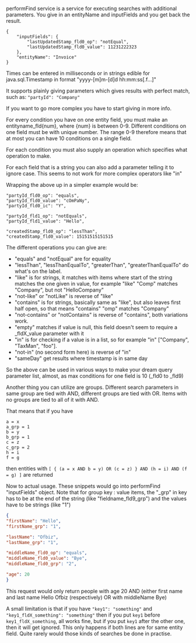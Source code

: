 performFind service is a service for executing searches with additional parameters. You give in an entityName and inputFields and you get back the result.

```
{
    "inputFields": {
        "lastUpdatedStamp_fld0_op": "notEqual",
        "lastUpdatedStamp_fld0_value": 11231222323
    },
    "entityName": "Invoice"
}
```

Times can be entered in milliseconds or in strings edible for java.sql.Timestamp in format "yyyy-[m]m-[d]d hh:mm:ss[.f...]"

It supports plainly giving parameters which gives results with perfect match, such as:
`"partyId": "Company"`

If you want to go more complex you have to start giving in more info. 

For every condition you have on one entity field, you must make an entityname_fld{num}, where {num} is between 0-9. Different conditions on one field must be with unique number. The range 0-9 therefore means that at most you can have 10 conditions on a single field.

For each condition you must also supply an operation which specifies what operation to make.

For each field that is a string you can also add a parameter telling it to ignore case. This seems to not work for more complex operators like "in"

Wrapping the above up in a simpler example would be:

````
"partyId_fld0_op": "equals",
"partyId_fld0_value": "cOmPaNy",
"partyId_fld0_ic": "Y",

"partyId_fld1_op": "notEquals",
"partyId_fld1_value": "Hello",

"createdStamp_fld0_op": "lessThan",
"createdStamp_fld0_value": 15151515151515
````

The different operations you can give are: 
* "equals" and "notEqual" are for equality
* "lessThan", "lessThanEqualTo", "greaterThan", "greaterThanEqualTo" do what's on the label.
* "like" is for strings, it matches with items where start of the string matches the one given in value, for example "like" "Comp" matches "Company", but not "HelloCompany"
* "not-like" or "notLike" is reverse of "like"
* "contains" is for strings, basically same as "like", but also leaves first half open, so that means "contains" "omp" matches "Company"
* "not-contains" or "notContains" is reverse of "contains", both variations work.
* "empty" matches if value is null, this field doesn't seem to require a _fldX_value parameter with it
* "in" is for checking if a value is in a list, so for example "in" ["Company", "TaxMan", "foo"].
* "not-in" (no second form here) is reverse of "in" 
* "sameDay" get results where timestamp is in same day

So the above can be used in various ways to make your dream query parameter list, almost, as max conditions for one field is 10 (_fld0 to _fld9)

Another thing you can utilize are groups. Different search parameters in same group are tied with AND, different groups are tied with OR. Items with no groups are tied to all of it with AND.

That means that if you have 
```
a = x
a_grp = 1
b = y
b_grp = 1
c = z
c_grp = 2
h = i
f = g
```
then entities with `[ { (a = x AND b = y) OR (c = z) } AND (h = i) AND (f = g) ]` are returned

Now to actual usage. These snippets would go into performFind "inputFields" object.
Note that for group key : value items, the "_grp" in key has to be at the end of the string (like "fieldname_fld9_grp") and the values have to be strings (like "1")
```json
{
"firstName": "Hello",
"firstName_grp": "1",

"lastName": "Ofbiz",
"lastName_grp": "1",

"middleName_fld0_op": "equals",
"middleName_fld0_value": "Bye",
"middleName_fld0_grp": "2",

"age": 20
}
```
This request would only return people with age 20 AND (either first name and last name Hello Ofbiz (respectively) OR with middleName Bye)  

A small limitation is that if you have `"key1": "something"` and `"key1_fldX_something": "something"` then if you put `key1` before `key1_fldX_something`, all works fine, but if you put `key1` after the other one, then it will get ignored. This only happens if both lines are for same entity field. Quite rarely would those kinds of searches be done in practise.